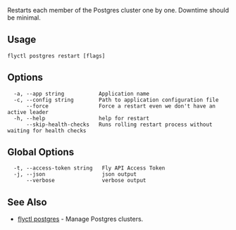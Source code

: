 Restarts each member of the Postgres cluster one by one. Downtime should be minimal.


## Usage
~~~
flyctl postgres restart [flags]
~~~

## Options

~~~
  -a, --app string           Application name
  -c, --config string        Path to application configuration file
      --force                Force a restart even we don't have an active leader
  -h, --help                 help for restart
      --skip-health-checks   Runs rolling restart process without waiting for health checks
~~~

## Global Options

~~~
  -t, --access-token string   Fly API Access Token
  -j, --json                  json output
      --verbose               verbose output
~~~

## See Also

* [flyctl postgres](/docs/flyctl/postgres/)	 - Manage Postgres clusters.

